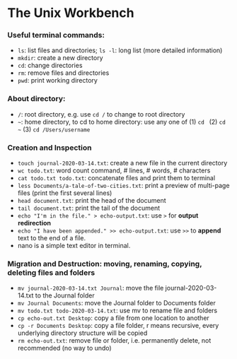 # The Unix Workbench

### Useful terminal commands:
* `ls`: list files and directories; `ls -l`: long list (more detailed information)
* `mkdir`: create a new directory
* `cd`: change directories
* `rm`: remove files and directories
* `pwd`: print working directory

### About directory:
* `/`: root directory, e.g. use `cd /` to change to root directory
* `~`: home directory, to cd to home directory: use any one of (1) `cd ` (2) `cd ~` (3) `cd /Users/username`

### Creation and Inspection
* `touch journal-2020-03-14.txt`: create a new file in the current directory
* `wc todo.txt`: word count command, # lines, # words, # characters
* `cat todo.txt todo.txt`: concatenate files and print them to terminal
* `less Documents/a-tale-of-two-cities.txt`: print a preview of multi-page files (print the first several lines)
* `head document.txt`: print the head of the document
* `tail document.txt`: print the tail of the document
* `echo "I'm in the file." > echo-output.txt`: use `>` for **output redirection**
* `echo "I have been appended." >> echo-output.txt`: use `>>` to **append** text to the end of a file.
* nano is a simple text editor in terminal.


### Migration and Destruction: moving, renaming, copying, deleting files and folders
* `mv journal-2020-03-14.txt Journal`: move the file journal-2020-03-14.txt to the Journal folder
* `mv Journal Documents`: move the Journal folder to Documents folder
* `mv todo.txt todo-2020-03-14.txt`: use mv to rename file and folders
* `cp echo-out.txt Desktop`: copy a file from one location to another
* `cp -r Documents Desktop`: copy a file folder, r means recursive, every underlying directory structure will be copied
* `rm echo-out.txt`: remove file or folder, i.e. permanently delete, not recommended (no way to undo)

